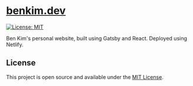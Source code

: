 # [benkim.dev](https://www.benkim.dev)
[![License: MIT](https://img.shields.io/badge/License-MIT-blue.svg)](https://opensource.org/licenses/MIT)

Ben Kim's personal website, built using Gatsby and React. Deployed using Netlify.

## License
This project is open source and available under the [MIT License](LICENSE).
